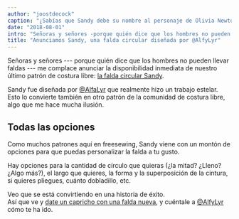 ```yaml
---
author: "joostdecock"
caption: "¿Sabías que Sandy debe su nombre al personaje de Olivia Newton-John en la movida Grease?"
date: "2018-08-01"
intro: "Señoras y señores -porque quién dice que los hombres no pueden llevar faldas-, me complace anunciar la disponibilidad inmediata de nuestro último patrón de costura libre: la falda circular Sandy."
title: "Anunciamos Sandy, una falda circular diseñada por @AlfyLyr"
---
```


Señoras y señores --- porque quién dice que los hombres no pueden llevar faldas --- me complace anunciar la disponibilidad inmediata de nuestro último patrón de costura libre: [la falda circular Sandy](/patterns/sandy).

Sandy fue diseñada por [@AlfaLyr](/users/alfalyr) que realmente hizo un trabajo estelar. Esto lo convierte también en otro patrón de la comunidad de costura libre, algo que me hace mucha ilusión.

## Todas las opciones

Como muchos patrones aquí en freesewing, Sandy viene con un montón de opciones para que puedas personalizar la falda a tu gusto.

Hay opciones para la cantidad de círculo que quieras (¿la mitad? ¿Lleno? ¿Algo más?), el largo que quieres, la forma y la superposición de la cintura, si quieres pliegues, cuánto dobladillo, etc.

Veo que se está convirtiendo en una historia de éxito.  
Así que ve y [date un capricho con una falda nueva](/draft/sandy), y cuéntale a [@AlfyLyr](/users/alfalyr) cómo te ha ido.

